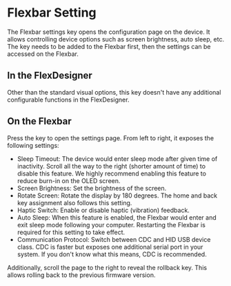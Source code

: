 # Flexbar Setting

The Flexbar settings key opens the configuration page on the device. It allows controlling device options such as screen brightness, auto sleep, etc. The key needs to be added to the Flexbar first, then the settings can be accessed on the Flexbar.

## In the FlexDesigner

Other than the standard visual options, this key doesn't have any additional configurable functions in the FlexDesigner.

## On the Flexbar

Press the key to open the settings page. From left to right, it exposes the following settings:

- Sleep Timeout: The device would enter sleep mode after given time of inactivity. Scroll all the way to the right (shorter amount of time) to disable this feature. We highly recommend enabling this feature to reduce burn-in on the OLED screen.
- Screen Brightness: Set the brightness of the screen.
- Rotate Screen: Rotate the display by 180 degrees. The home and back key assignment also follows this setting.
- Haptic Switch: Enable or disable haptic (vibration) feedback.
- Auto Sleep: When this feature is enabled, the Flexbar would enter and exit sleep mode following your computer. Restarting the Flexbar is required for this setting to take effect.
- Communication Protocol: Switch between CDC and HID USB device class. CDC is faster but exposes one additional serial port in your system. If you don't know what this means, CDC is recommended.

Additionally, scroll the page to the right to reveal the rollback key. This allows rolling back to the previous firmware version.

